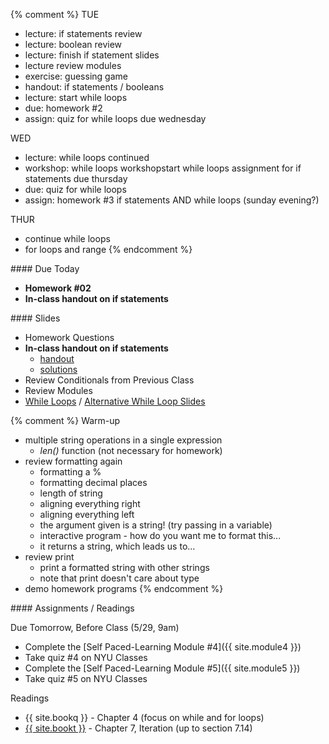 {% comment %}
TUE
* lecture: if statements review
* lecture: boolean review
* lecture: finish if statement slides
* lecture review modules
* exercise: guessing game
* handout: if statements / booleans
* lecture: start while loops
* due: homework #2
* assign: quiz for while loops due wednesday

WED
* lecture: while loops continued
* workshop: while loops workshopstart while loops assignment for if statements due thursday
* due: quiz for while loops
* assign: homework #3 if statements AND while loops (sunday evening?)

THUR
* continue while loops 
* for loops and range
{% endcomment %}

<article class="due" markdown="block">
####  Due Today

* __Homework #02__
* __In-class handout on if statements__

</article>

<article class="slides" markdown="block">
####  Slides

* Homework Questions
* __In-class handout on if statements__
    * [handout](resources/handouts/in-class/input-types-if.pdf)
    * [solutions](resources/handouts/in-class/input-types-if-solutions.pdf)
* Review Conditionals from Previous Class
* Review Modules
* [While Loops](classes/07/while.html) / [Alternative While Loop Slides](classes/07/while-revisited.html)

{% comment %}
Warm-up

* multiple string operations in a single expression
    * _len()_ function (not necessary for homework)
* review formatting again
	* formatting a %
    * formatting decimal places
    * length of string
	* aligning everything right
	* aligning everything left
    * the argument given is a string! (try passing in a variable)
    * interactive program - how do you want me to format this...
    * it returns a string, which leads us to...
* review print
    * print a formatted string with other strings
    * note that print doesn't care about type
* demo homework programs
{% endcomment %}

</article>

<article class="assignments" markdown="block">
####  Assignments / Readings		


Due Tomorrow, Before Class (5/29, 9am)

* Complete the [Self Paced-Learning Module #4]({{ site.module4 }})
* Take quiz #4 on NYU Classes
* Complete the [Self Paced-Learning Module #5]({{ site.module5 }})
* Take quiz #5 on NYU Classes

Readings

* {{ site.bookq }} - Chapter 4 (focus on while and for loops)
* [{{ site.bookt }}](http://openbookproject.net/thinkcs/python/english3e/iteration.html) - Chapter 7, Iteration (up to section 7.14)

</article>

<!--
<a name="class4"></a>

###  Slides
* [About Class #4](classes/04/meta.html)
* [Review: Variables, String and Numeric Operators, User Input](classes/04/user-input.html)
* [Functions](classes/04/functions.html)
* [If Statements (Conditionals)](classes/04/if-statements.html)
* [A Quick Note on Expressions and Values](classes/04/expressions.html)

###  Readings
* {{ site.bookq }} - Chapter 4 (Decision Structures and Boolean Logic)
* Chapter 5 (only parts of 5.1 through 5.5 - up to "Keyword Arguments"
* - for now)  
* [{{ site.bookt }} - Chapter 5](http://openbookproject.net/thinkcs/python/english3e/conditionals.html) (just 5.1 and 5.5)

###  Vocabulary
See [the glossary for chapter 2](http://openbookproject.net/thinkcs/python/english3e/variables_expressions_statements.html#glossary) [and chapter 5](http://openbookproject.net/thinkcs/python/english3e/conditionals.html#glossary).

<a name="homework2"></a>

###  Homework #2

* Due __Feb 12th (any submission before 11PM is on-time)__
* Submit all files via __NYU Classes__
* [Contact me](index.html#contact-info) if you're having trouble submitting your homework
* Here's [the policy on late homework](index.html#homework)

1. [questions\_ch\_5.py](homework/hw02/questions_ch_5.py)
2. [automobile_costs.py](homework/hw02/automobile_costs.py) 
3. [candy\_bars.py](homework/hw02/candy_bars.py)
4. [days.py](homework/hw02/days.py)
5. [cats.py](homework/hw02/cats.py)
6. [numbers.py](homework/hw02/numbers.py) (This one may be a little tough: I'll grade it generously)
-->

